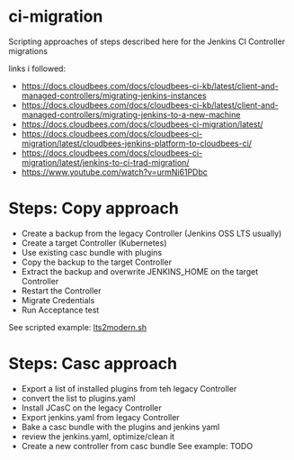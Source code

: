 # ci-migration

Scripting approaches of steps described here for the Jenkins CI Controller migrations

links i followed:

* https://docs.cloudbees.com/docs/cloudbees-ci-kb/latest/client-and-managed-controllers/migrating-jenkins-instances
* https://docs.cloudbees.com/docs/cloudbees-ci-kb/latest/client-and-managed-controllers/migrating-jenkins-to-a-new-machine
* https://docs.cloudbees.com/docs/cloudbees-ci-migration/latest/
* https://docs.cloudbees.com/docs/cloudbees-ci-migration/latest/cloudbees-jenkins-platform-to-cloudbees-ci/
* https://docs.cloudbees.com/docs/cloudbees-ci-migration/latest/jenkins-to-ci-trad-migration/
* https://www.youtube.com/watch?v=urmNi61PDbc

# Steps: Copy approach 

* Create a backup from the legacy Controller (Jenkins OSS LTS usually)
* Create a target Controller (Kubernetes)
* Use existing casc bundle with plugins
* Copy the backup to the target Controller
* Extract the backup and overwrite JENKINS_HOME on the target Controller
* Restart the Controller
* Migrate Credentials
* Run Acceptance test

See scripted example: [lts2modern.sh](lts2modern.sh)

# Steps: Casc approach

* Export a list of installed plugins from teh legacy Controller 
* convert the list to plugins.yaml
* Install JCasC on the legacy Controller
* Export jenkins.yaml from legacy Controller
* Bake a casc bundle with the plugins and jenkins yaml
* review the jenkins.yaml, optimize/clean it
* Create a new controller from casc bundle
See example: TODO


